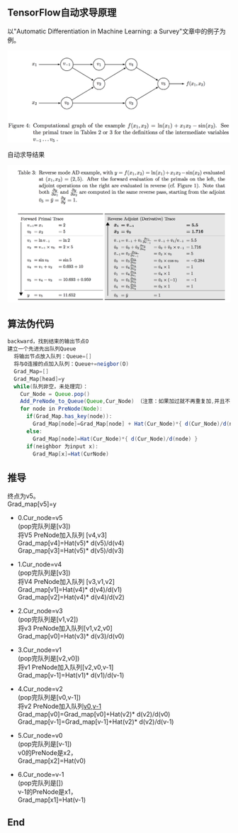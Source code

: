 TensorFlow自动求导原理
-------
以"Automatic Differentiation in Machine Learning: a Survey"文章中的例子为例。

![autodiff](https://github.com/caohao2008/tensorflow_autodiff/blob/master/autodiff_1.png)

自动求导结果

![autodiff2](https://github.com/caohao2008/tensorflow_autodiff/blob/master/autodiff_2.png)

算法伪代码<br>
---------
```JAVA
backward，找到结束的输出节点O
建立一个先进先出队列Queue
  将输出节点放入队列：Queue=[]
  将与O连接的点加入队列：Queue+=neigbor(O)
  Grad_Map=[]
  Grad_Map[head]=y
  while(队列非空，未处理完）：
    Cur_Node = Queue.pop()
    Add_PreNode_to_Queue(Queue,Cur_Node) （注意：如果加过就不再重复加,并且不为input）
    for node in PreNode(Node):
      if(Grad_Map.has_key(node)):
        Grad_Map[node]=Grad_Map[node] + Hat(Cur_Node)*{ d(Cur_Node)/d(node) }
      else:
        Grad_Map[node]=Hat(Cur_Node)*{ d(Cur_Node)/d(node) }
      if(neighbor 为input x):
        Grad_Map[x]=Hat(CurNode)

```

推导<br>
----------
终点为v5。<br>
Grad_map[v5]=y<br>

* 0.Cur_node=v5<br>
(pop完队列是[v3])<br>
将V5 PreNode加入队列 [v4,v3]<br>
Grad_map[v4]=Hat(v5)* d(v5)/d(v4)<br>
Grap_map[v3]=Hat(v5)* d(v5)/d(v3)<br>

* 1.Cur_node=v4<br>
(pop完队列是[v3])<br>
将V4 PreNode加入队列 [v3,v1,v2]<br>
Grad_map[v1]=Hat(v4)* d(v4)/d(v1)<br>
Grad_map[v2]=Hat(v4)* d(v4)/d(v2)<br>

* 2.Cur_node=v3<br>
(pop完队列是[v1,v2])<br>
将v3 PreNode加入队列[v1,v2,v0]<br>
Grad_map[v0]=Hat(v3)* d(v3)/d(v0)<br>

* 3.Cur_node=v1<br>
(pop完队列是[v2,v0])<br>
将v1 PreNode加入队列[v2,v0,v-1]<br>
Grad_map[v-1]=Hat(v1)* d(v1)/d(v-1)<br>

* 4.Cur_node=v2<br>
(pop完队列是[v0,v-1])<br>
将v2 PreNode加入队列[v0,v-1](-1和0都已经加过了)<br>
Grad_map[v0]=Grad_map[v0]+Hat(v2)* d(v2)/d(v0)<br>
Grad_map[v-1]=Grad_map[v-1]+Hat(v2)* d(v2)/d(v-1)<br>


* 5.Cur_node=v0<br>
(pop完队列是[v-1])<br>
v0的PreNode是x2，<br>
Grad_map[x2]=Hat(v0)<br>

* 6.Cur_node=v-1<br>
(pop完队列是[])<br>
v-1的PreNode是x1，<br>
Grad_map[x1]=Hat(v-1)<br>


End
------
